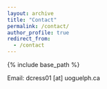 ```yaml
---
layout: archive
title: "Contact"
permalink: /contact/
author_profile: true
redirect_from:
  - /contact
---
```


{% include base_path %}

Email: dcress01 [at] uoguelph.ca
